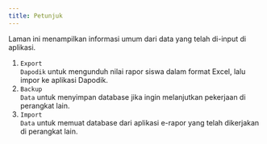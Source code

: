 ```yaml
---
title: Petunjuk
---
```


Laman ini menampilkan informasi umum dari data yang telah di-input di aplikasi.

1. <code class="bg-primary text-primary-content rounded-md px-2">Export Dapodik</code> untuk mengunduh nilai rapor siswa dalam format Excel, lalu impor ke aplikasi Dapodik.
2. <code class="bg-success text-success-content rounded-md px-2">Backup Data</code> untuk menyimpan database jika ingin melanjutkan pekerjaan di perangkat lain.
3. <code class="bg-success text-success-content rounded-md px-2">Import Data</code> untuk memuat database dari aplikasi e-rapor yang telah dikerjakan di perangkat lain.
